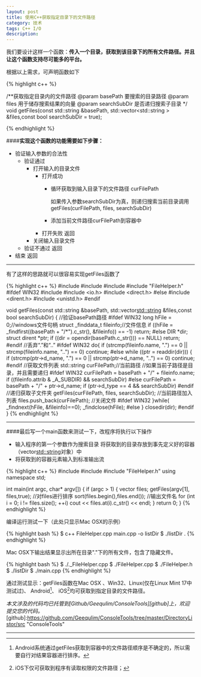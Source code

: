 ```yaml
---
layout: post
title: 使用C++获取指定目录下的文件路径
category: 技术
tags: C++ I/O
description:
---
```


我们要设计这样一个函数：**传入一个目录，获取到该目录下的所有文件路径。并且让这个函数支持尽可能多的平台。**


根据以上需求，可声明函数如下

{% highlight c++ %}

/**获取指定目录内的文件路径
@param basePath 要搜索的目录路径
@param files 用于储存搜索结果的向量
@param searchSubDir 是否递归搜索子目录
*/
void getFiles(const std::string &basePath, std::vector<std::string > &files,const bool searchSubDir = true);

{% endhighlight %}

####**实现这个函数的功能需要如下步骤：**
* 验证输入参数的合法性
    - 验证通过
        * 打开输入的目录文件
            + 打开成功
                - 循环获取到输入目录下的文件路径 curFilePath

                    如果传入参数searchSubDir为真，则递归搜索当前目录调用 getFiles(curFilePath, files, searchSubDir)

                - 添加当前文件路径curFilePath到容器中
            + 打开失败 返回
         * 关闭输入目录文件
     - 验证不通过 返回
* 结束 返回

----

有了这样的思路就可以很容易实现getFiles函数了

{% highlight c++ %}
  #include <vector>
  #include <string>
  #include <cstring>
  #include "FileHelper.h"
  #ifdef WIN32
    #include <fstream>
    #include <io.h>
    #include <direct.h>
  #else
    #include <dirent.h>
    #include <unistd.h>
  #endif

  void getFiles(const std::string &basePath, std::vector<std::string> &files,const bool searchSubDir)
  {
  //验证basePath路径
  #ifdef WIN32
  	long   hFile = 0;//windows文件句柄
  	struct _finddata_t fileinfo;//文件信息
  	if ((hFile = _findfirst((basePath + "/*").c_str(), &fileinfo)) == -1)
  	return;
#else
    DIR *dir;
    struct dirent *ptr;
    if ((dir = opendir(basePath.c_str())) == NULL)
        return;
#endif
      //丢弃“.”和“..”
  #ifdef WIN32
  	do{
  		if (strcmp(fileinfo.name, ".") == 0 || strcmp(fileinfo.name, "..") == 0)
  		    continue;
  #else
      while ((ptr = readdir(dir)))
      {
      	if (strcmp(ptr->d_name, ".") == 0 || strcmp(ptr->d_name, "..") == 0)
	    continue;
#endif
  	    //获取文件列表
  	    std::string curFilePath;//当前路径
  	    //如果当前子路径是目录，并且需要递归
#ifdef WIN32
  		curFilePath = basePath + "/" + fileinfo.name;
  		if ((fileinfo.attrib &  _A_SUBDIR) && searchSubDir)
#else
  		curFilePath = basePath + "/" + ptr->d_name;
  		if (ptr->d_type == 4 && searchSubDir)
#endif
  	    //递归获取子文件夹
  		getFiles(curFilePath, files, searchSubDir);
  		//当前路径加入列表
  		files.push_back(curFilePath);
  //关闭文件
#ifdef WIN32
    }while( _findnext(hFile, &fileinfo)==0);
    _findclose(hFile);
#else
	}
	closedir(dir);
#endif
}
{% endhighlight %}

---

####最后写一个main函数来测试一下，改程序将执行以下操作
* 输入程序的第一个参数作为搜索目录 将获取到的目录存放到事先定义好的容器（vector<std::string>对象）中
* 将获取到的容器元素输入到标准输出流

{% highlight c++ %}
#include <vector>
#include <iostream>
#include "FileHelper.h"
using namespace std;

int main(int argc, char* argv[])
{
	if (argc > 1)
	{
		vector<string> files;
		getFiles(argv[1], files,true);
        //对files进行排序
        sort(files.begin(),files.end());
        //输出文件名
		for (int i = 0; i != files.size(); ++i)
			cout << files.at(i).c_str() << endl;
	}
	return 0;
}
{% endhighlight %}

编译运行测试一下（此处只显示Mac OSX的示例）

{% highlight bash %}
$ c++ FileHelper.cpp main.cpp -o listDir
$ ./listDir .
{% endhighlight %}

Mac OSX下输出结果显示出所在目录"."下的所有文件，包含了隐藏文件。

{% highlight bash %}
$ ./._FileHelper.cpp
$ ./FileHelper.cpp
$ ./FileHelper.h
$ ./listDir
$ ./main.cpp
{% endhighlight %}

通过测试显示：getFiles函数在Mac OSX 、Win32、Linux(仅在Linux Mint 17中测试过)、 Android[^1]、 iOS[^2]均可获取到指定目录的文件路径。

_本文涉及的代码均已托管到[Github/Geequlim/ConsoleTools][github]上，欢迎提交您的代码。_
[github]:https://github.com/Geequlim/ConsoleTools/tree/master/DirectoryListor/src "ConsoleTools"


---

[^1]:Android系统通过getFiles获取到容器中的文件路径顺序是不确定的，所以需要自行对结果容器进行排序。
[^2]:iOS下仅可获取到程序有读取权限的文件路径；
